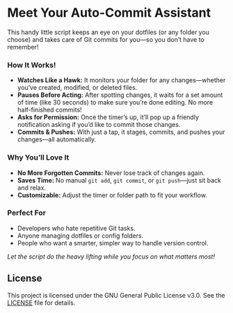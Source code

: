 # Meet Your Auto-Commit Assistant

This handy little script keeps an eye on your dotfiles (or any folder you choose) and takes care of Git commits for you—so you don’t have to remember!

### **How It Works!**

- **Watches Like a Hawk:** It monitors your folder for any changes—whether you’ve created, modified, or deleted files.
- **Pauses Before Acting:** After spotting changes, it waits for a set amount of time (like 30 seconds) to make sure you’re done editing. No more half-finished commits!
- **Asks for Permission:** Once the timer’s up, it’ll pop up a friendly notification asking if you’d like to commit those changes.
- **Commits & Pushes:** With just a tap, it stages, commits, and pushes your changes—all automatically.

### Why You’ll Love It

- **No More Forgotten Commits:** Never lose track of changes again.
- **Saves Time:** No manual `git add`, `git commit`, or `git push`—just sit back and relax.
- **Customizable:** Adjust the timer or folder path to fit your workflow.

### Perfect For

- Developers who hate repetitive Git tasks.
- Anyone managing dotfiles or config folders.
- People who want a smarter, simpler way to handle version control.

*Let the script do the heavy lifting while you focus on what matters most!*


## License

This project is licensed under the GNU General Public License v3.0. See the [LICENSE](./LICENSE) file for details.
